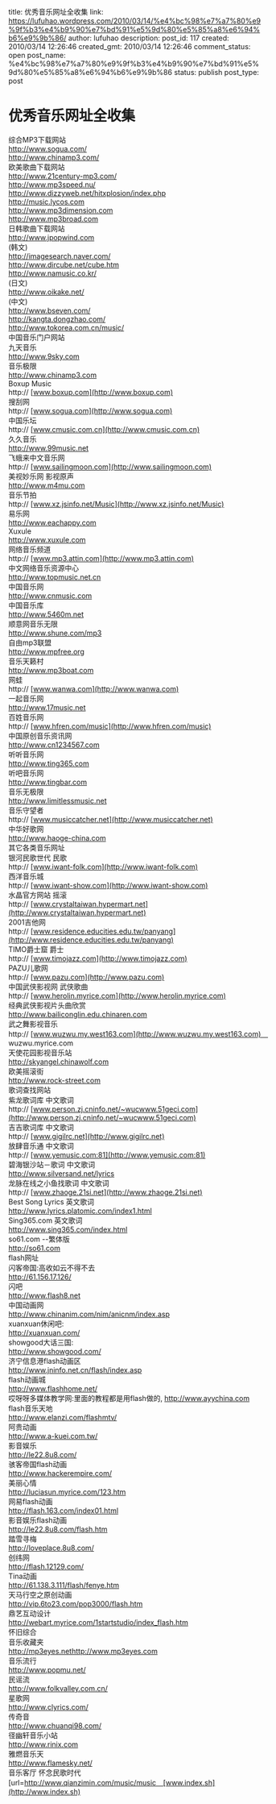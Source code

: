 title: 优秀音乐网址全收集
link: https://lufuhao.wordpress.com/2010/03/14/%e4%bc%98%e7%a7%80%e9%9f%b3%e4%b9%90%e7%bd%91%e5%9d%80%e5%85%a8%e6%94%b6%e9%9b%86/
author: lufuhao
description: 
post_id: 117
created: 2010/03/14 12:26:46
created_gmt: 2010/03/14 12:26:46
comment_status: open
post_name: %e4%bc%98%e7%a7%80%e9%9f%b3%e4%b9%90%e7%bd%91%e5%9d%80%e5%85%a8%e6%94%b6%e9%9b%86
status: publish
post_type: post

# 优秀音乐网址全收集

综合MP3下载网站    
<http://www.sogua.com/>  
<http://www.chinamp3.com/>  
欧美歌曲下载网站    
<http://www.21century-mp3.com/>  
<http://www.mp3speed.nu/>  
<http://www.dizzyweb.net/hitxplosion/index.php>  
<http://music.lycos.com>  
<http://www.mp3dimension.com>  
<http://www.mp3broad.com>  
日韩歌曲下载网站    
<http://www.jpopwind.com>  
(韩文)   
<http://imagesearch.naver.com/>  
<http://www.dircube.net/cube.htm>  
<http://www.namusic.co.kr/>  
(日文)   
<http://www.oikake.net/>  
(中文)   
<http://www.bseven.com/>  
<http://kangta.dongzhao.com/>  
<http://www.tokorea.com.cn/music/>  
中国音乐门户网站    
九天音乐   
<http://www.9sky.com>  
音乐极限    
<http://www.chinamp3.com>  
Boxup Music   
http:// [www.boxup.com](http://www.boxup.com)  
搜刮网   
http:// [www.sogua.com](http://www.sogua.com)  
中国乐坛   
http:// [www.cmusic.com.cn](http://www.cmusic.com.cn)  
久久音乐   
<http://www.99music.net>  
飞蛾来中文音乐网   
http:// [www.sailingmoon.com](http://www.sailingmoon.com)  
美视妙乐网 影视原声   
<http://www.m4mu.com>  
音乐节拍   
http:// [www.xz.jsinfo.net/Music](http://www.xz.jsinfo.net/Music)  
易乐网   
<http://www.eachappy.com>  
Xuxule   
<http://www.xuxule.com>  
网络音乐频道   
http:// [www.mp3.attin.com](http://www.mp3.attin.com)  
中文网络音乐资源中心   
<http://www.topmusic.net.cn>  
中国音乐网    
<http://www.cnmusic.com>  
中国音乐库   
<http://www.5460m.net>  
顺意网音乐无限   
<http://www.shune.com/mp3>  
自由mp3联盟   
<http://www.mpfree.org>  
音乐天籁村   
<http://www.mp3boat.com>  
网蛙   
http:// [www.wanwa.com](http://www.wanwa.com)  
一起音乐网   
<http://www.17music.net>  
百姓音乐网   
http:// [www.hfren.com/music](http://www.hfren.com/music)  
中国原创音乐资讯网   
<http://www.cn1234567.com>  
听听音乐网   
<http://www.ting365.com>  
听吧音乐网   
<http://www.tingbar.com>  
音乐无极限   
<http://www.limitlessmusic.net>  
音乐守望者   
http:// [www.musiccatcher.net](http://www.musiccatcher.net)  
中华好歌网   
<http://www.haoge-china.com>  
其它各类音乐网址    
银河民歌世代 民歌   
http:// [www.iwant-folk.com](http://www.iwant-folk.com)  
西洋音乐城   
http:// [www.iwant-show.com](http://www.iwant-show.com)  
水晶官方网站 摇滚   
http:// [www.crystaltaiwan.hypermart.net](http://www.crystaltaiwan.hypermart.net)  
2001吉他网   
http:// [www.residence.educities.edu.tw/panyang](http://www.residence.educities.edu.tw/panyang)  
TIMO爵士窟 爵士   
http:// [www.timojazz.com](http://www.timojazz.com)  
PAZU儿歌网   
http:// [www.pazu.com](http://www.pazu.com)  
中国武侠影视网 武侠歌曲   
http:// [www.herolin.myrice.com](http://www.herolin.myrice.com)  
经典武侠影视片头曲欣赏   
<http://www.bailiconglin.edu.chinaren.com>  
武之舞影视音乐   
http:// [www.wuzwu.my.west163.com](http://www.wuzwu.my.west163.com)　 wuzwu.myrice.com    
天使花园影视音乐站   
<http://skyangel.chinawolf.com>  
欧美摇滚街   
<http://www.rock-street.com>  
歌词查找网站    
紫龙歌词库 中文歌词   
http:// [www.person.zj.cninfo.net/~wucwww.51geci.com](http://www.person.zj.cninfo.net/~wucwww.51geci.com)  
吉吉歌词库 中文歌词   
http:// [www.gigilrc.net](http://www.gigilrc.net)  
放肆音乐通 中文歌词   
http:// [www.yemusic.com:81](http://www.yemusic.com:81)  
碧海银沙站－歌词 中文歌词   
<http://www.silversand.net/lyrics>  
龙脉在线之小鱼找歌词 中文歌词   
http:// [www.zhaoge.21si.net](http://www.zhaoge.21si.net)  
Best Song Lyrics 英文歌词   
<http://www.lyrics.platomic.com/index1.html>  
Sing365.com 英文歌词   
<http://www.sing365.com/index.html>  
so61.com --繁体版   
<http://so61.com>  
flash网址    
闪客帝国:高收如云不得不去   
<http://61.156.17.126/>  
闪吧   
<http://www.flash8.net>  
中国动画网   
<http://www.chinanim.com/nim/anicnm/index.asp>  
xuanxuan休闲吧:   
<http://xuanxuan.com/>  
showgood大话三国:   
<http://www.showgood.com/>  
济宁信息港flash动画区   
<http://www.jninfo.net.cn/flash/index.asp>  
flash动画城   
<http://www.flashhome.net/>  
哎呀呀多媒体教学网:里面的教程都是用flash做的, <http://www.ayychina.com>  
flash音乐天地   
<http://www.elanzi.com/flashmtv/>  
阿贵动画   
<http://www.a-kuei.com.tw/>  
影音娱乐   
<http://le22.8u8.com/>  
骇客帝国flash动画   
<http://www.hackerempire.com/>  
美丽心情   
<http://luciasun.myrice.com/123.htm>  
网易flash动画   
<http://flash.163.com/index01.html>  
影音娱乐flash动画   
<http://le22.8u8.com/flash.htm>  
踏雪寻梅   
<http://loveplace.8u8.com/>  
创纬网   
<http://flash.12129.com/>  
Tina动画   
<http://61.138.3.111/flash/fenye.htm>  
天马行空之原创动画   
<http://vip.6to23.com/pop3000/flash.htm>  
鼎艺互动设计   
<http://webart.myrice.com/1startstudio/index_flash.htm>  
怀旧综合    
音乐收藏夹   
<http://mp3eyes.nethttp://www.mp3eyes.com>  
音乐流行    
<http://www.popmu.net/>  
民谣流   
<http://www.folkvalley.com.cn/>  
星歌网   
<http://www.clyrics.com/>  
传奇音    
<http://www.chuanqi98.com/>  
径幽轩音乐小站   
<http://www.rinix.com>  
雅燃音乐天   
<http://www.flamesky.net/>  
音乐客厅 怀念民歌时代   
[url=http://www.qianzimin.com/music/music　[www.index.sh](http://www.index.sh)